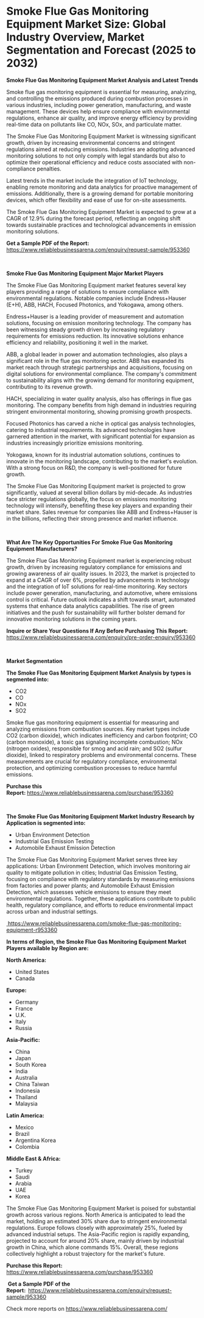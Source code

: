 <p><h1>Smoke Flue Gas Monitoring Equipment Market Size: Global Industry Overview, Market Segmentation and Forecast (2025 to 2032)</h1></p><p><strong>Smoke Flue Gas Monitoring Equipment Market Analysis and Latest Trends</strong></p>
<p><p>Smoke flue gas monitoring equipment is essential for measuring, analyzing, and controlling the emissions produced during combustion processes in various industries, including power generation, manufacturing, and waste management. These devices help ensure compliance with environmental regulations, enhance air quality, and improve energy efficiency by providing real-time data on pollutants like CO, NOx, SOx, and particulate matter.</p><p>The Smoke Flue Gas Monitoring Equipment Market is witnessing significant growth, driven by increasing environmental concerns and stringent regulations aimed at reducing emissions. Industries are adopting advanced monitoring solutions to not only comply with legal standards but also to optimize their operational efficiency and reduce costs associated with non-compliance penalties.</p><p>Latest trends in the market include the integration of IoT technology, enabling remote monitoring and data analytics for proactive management of emissions. Additionally, there is a growing demand for portable monitoring devices, which offer flexibility and ease of use for on-site assessments.</p><p>The Smoke Flue Gas Monitoring Equipment Market is expected to grow at a CAGR of 12.9% during the forecast period, reflecting an ongoing shift towards sustainable practices and technological advancements in emission monitoring solutions.</p></p>
<p><strong>Get a Sample PDF of the Report:&nbsp;</strong> <a href="https://www.reliablebusinessarena.com/enquiry/request-sample/953360?utm_campaign=3492&utm_medium=2&utm_source=Github&utm_content=ia&utm_term=11042025&utm_id=smoke-flue-gas-monitoring-equipment">https://www.reliablebusinessarena.com/enquiry/request-sample/953360</a></p>
<p>&nbsp;</p>
<p><strong>Smoke Flue Gas Monitoring Equipment Major Market Players</strong></p>
<p><p>The Smoke Flue Gas Monitoring Equipment market features several key players providing a range of solutions to ensure compliance with environmental regulations. Notable companies include Endress+Hauser (E+H), ABB, HACH, Focused Photonics, and Yokogawa, among others.</p><p>Endress+Hauser is a leading provider of measurement and automation solutions, focusing on emission monitoring technology. The company has been witnessing steady growth driven by increasing regulatory requirements for emissions reduction. Its innovative solutions enhance efficiency and reliability, positioning it well in the market.</p><p>ABB, a global leader in power and automation technologies, also plays a significant role in the flue gas monitoring sector. ABB has expanded its market reach through strategic partnerships and acquisitions, focusing on digital solutions for environmental compliance. The company's commitment to sustainability aligns with the growing demand for monitoring equipment, contributing to its revenue growth.</p><p>HACH, specializing in water quality analysis, also has offerings in flue gas monitoring. The company benefits from high demand in industries requiring stringent environmental monitoring, showing promising growth prospects.</p><p>Focused Photonics has carved a niche in optical gas analysis technologies, catering to industrial requirements. Its advanced technologies have garnered attention in the market, with significant potential for expansion as industries increasingly prioritize emissions monitoring.</p><p>Yokogawa, known for its industrial automation solutions, continues to innovate in the monitoring landscape, contributing to the market's evolution. With a strong focus on R&D, the company is well-positioned for future growth.</p><p>The Smoke Flue Gas Monitoring Equipment market is projected to grow significantly, valued at several billion dollars by mid-decade. As industries face stricter regulations globally, the focus on emissions monitoring technology will intensify, benefiting these key players and expanding their market share. Sales revenue for companies like ABB and Endress+Hauser is in the billions, reflecting their strong presence and market influence.</p></p>
<p>&nbsp;</p>
<p><strong>What Are The Key Opportunities For Smoke Flue Gas Monitoring Equipment Manufacturers?</strong></p>
<p><p>The Smoke Flue Gas Monitoring Equipment market is experiencing robust growth, driven by increasing regulatory compliance for emissions and growing awareness of air quality issues. In 2023, the market is projected to expand at a CAGR of over 6%, propelled by advancements in technology and the integration of IoT solutions for real-time monitoring. Key sectors include power generation, manufacturing, and automotive, where emissions control is critical. Future outlook indicates a shift towards smart, automated systems that enhance data analytics capabilities. The rise of green initiatives and the push for sustainability will further bolster demand for innovative monitoring solutions in the coming years.</p></p>
<p><strong>Inquire or Share Your Questions If Any Before Purchasing This Report:</strong> <a href="https://www.reliablebusinessarena.com/enquiry/pre-order-enquiry/953360?utm_campaign=3492&utm_medium=2&utm_source=Github&utm_content=ia&utm_term=11042025&utm_id=smoke-flue-gas-monitoring-equipment">https://www.reliablebusinessarena.com/enquiry/pre-order-enquiry/953360</a></p>
<p>&nbsp;</p>
<p><strong>Market Segmentation</strong></p>
<p><strong>The Smoke Flue Gas Monitoring Equipment Market Analysis by types is segmented into:</strong></p>
<p><ul><li>CO2</li><li>CO</li><li>NOx</li><li>SO2</li></ul></p>
<p><p>Smoke flue gas monitoring equipment is essential for measuring and analyzing emissions from combustion sources. Key market types include CO2 (carbon dioxide), which indicates inefficiency and carbon footprint; CO (carbon monoxide), a toxic gas signaling incomplete combustion; NOx (nitrogen oxides), responsible for smog and acid rain; and SO2 (sulfur dioxide), linked to respiratory problems and environmental concerns. These measurements are crucial for regulatory compliance, environmental protection, and optimizing combustion processes to reduce harmful emissions.</p></p>
<p><strong>Purchase this Report:&nbsp;</strong><a href="https://www.reliablebusinessarena.com/purchase/953360?utm_campaign=3492&utm_medium=2&utm_source=Github&utm_content=ia&utm_term=11042025&utm_id=smoke-flue-gas-monitoring-equipment">https://www.reliablebusinessarena.com/purchase/953360</a></p>
<p>&nbsp;</p>
<p><strong>The Smoke Flue Gas Monitoring Equipment Market Industry Research by Application is segmented into:</strong></p>
<p><ul><li>Urban Environment Detection</li><li>Industrial Gas Emission Testing</li><li>Automobile Exhaust Emission Detection</li></ul></p>
<p><p>The Smoke Flue Gas Monitoring Equipment Market serves three key applications: Urban Environment Detection, which involves monitoring air quality to mitigate pollution in cities; Industrial Gas Emission Testing, focusing on compliance with regulatory standards by measuring emissions from factories and power plants; and Automobile Exhaust Emission Detection, which assesses vehicle emissions to ensure they meet environmental regulations. Together, these applications contribute to public health, regulatory compliance, and efforts to reduce environmental impact across urban and industrial settings.</p></p>
<p><a href="https://www.reliablebusinessarena.com/smoke-flue-gas-monitoring-equipment-r953360?utm_campaign=3492&utm_medium=2&utm_source=Github&utm_content=ia&utm_term=11042025&utm_id=smoke-flue-gas-monitoring-equipment">&nbsp;https://www.reliablebusinessarena.com/smoke-flue-gas-monitoring-equipment-r953360</a></p>
<p><strong>In terms of Region, the Smoke Flue Gas Monitoring Equipment Market Players available by Region are:</strong></p>
<p>
    <p> <strong> North America: </strong>
        <ul>
            <li>United States</li>
            <li>Canada</li>
        </ul>
        </p> 
    <p> <strong> Europe: </strong>
        <ul>
            <li>Germany</li>
            <li>France</li>
            <li>U.K.</li>
            <li>Italy</li>
            <li>Russia</li>
        </ul>
        </p> 
    <p> <strong> Asia-Pacific: </strong>
        <ul>
            <li>China</li>
            <li>Japan</li>
            <li>South Korea</li>
            <li>India</li>
            <li>Australia</li>
            <li>China Taiwan</li>
            <li>Indonesia</li>
            <li>Thailand</li>
            <li>Malaysia</li>
        </ul>
        </p> 
    <p> <strong> Latin America: </strong>
        <ul>
            <li>Mexico</li>
            <li>Brazil</li>
            <li>Argentina Korea</li>
            <li>Colombia</li>
        </ul>
        </p> 
    <p> <strong> Middle East & Africa: </strong>
        <ul>
            <li>Turkey</li>
            <li>Saudi</li>
            <li>Arabia</li>
            <li>UAE</li>
            <li>Korea</li>
        </ul>
    </p>
    </p>
<p><p>The Smoke Flue Gas Monitoring Equipment Market is poised for substantial growth across various regions. North America is anticipated to lead the market, holding an estimated 30% share due to stringent environmental regulations. Europe follows closely with approximately 25%, fueled by advanced industrial setups. The Asia-Pacific region is rapidly expanding, projected to account for around 20% share, mainly driven by industrial growth in China, which alone commands 15%. Overall, these regions collectively highlight a robust trajectory for the market's future.</p></p>
<p><strong>Purchase this Report: </strong><a href="https://www.reliablebusinessarena.com/purchase/953360?utm_campaign=3492&utm_medium=2&utm_source=Github&utm_content=ia&utm_term=11042025&utm_id=smoke-flue-gas-monitoring-equipment">https://www.reliablebusinessarena.com/purchase/953360</a></p>
<p>&nbsp;<strong>Get a Sample PDF of the Report:&nbsp;&nbsp;</strong><a href="https://www.reliablebusinessarena.com/enquiry/request-sample/953360?utm_campaign=3492&utm_medium=2&utm_source=Github&utm_content=ia&utm_term=11042025&utm_id=smoke-flue-gas-monitoring-equipment">https://www.reliablebusinessarena.com/enquiry/request-sample/953360</a></p>
<p><strong></strong></p>
<p>Check more reports on <a href="https://www.reliablebusinessarena.com/?utm_campaign=3492&utm_medium=2&utm_source=Github&utm_content=ia&utm_term=11042025&utm_id=smoke-flue-gas-monitoring-equipment">https://www.reliablebusinessarena.com/</a></p>